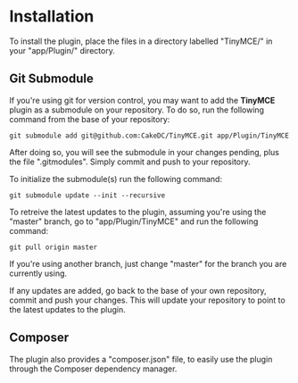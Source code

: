 Installation
============

To install the plugin, place the files in a directory labelled "TinyMCE/" in your "app/Plugin/" directory.

Git Submodule
-------------

If you're using git for version control, you may want to add the **TinyMCE** plugin as a submodule on your repository. To do so, run the following command from the base of your repository:

```
git submodule add git@github.com:CakeDC/TinyMCE.git app/Plugin/TinyMCE
```

After doing so, you will see the submodule in your changes pending, plus the file ".gitmodules". Simply commit and push to your repository.

To initialize the submodule(s) run the following command:

```
git submodule update --init --recursive
```

To retreive the latest updates to the plugin, assuming you're using the "master" branch, go to "app/Plugin/TinyMCE" and run the following command:

```
git pull origin master
```

If you're using another branch, just change "master" for the branch you are currently using.

If any updates are added, go back to the base of your own repository, commit and push your changes. This will update your repository to point to the latest updates to the plugin.

Composer
--------

The plugin also provides a "composer.json" file, to easily use the plugin through the Composer dependency manager.